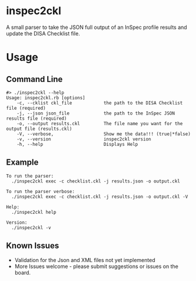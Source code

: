 # inspec2ckl
A small parser to take the JSON full output of an InSpec profile results and update the DISA Checklist file.

# Usage
## Command Line
```
#> ./inspec2ckl --help
Usage: inspec2ckl.rb [options]
    -c, --cklist ckl_file            the path to the DISA Checklist file (required)
    -j, --json json_file             the path to the InSpec JSON results file (required)
    -o, --output results.ckl         The file name you want for the output file (results.ckl)
    -V, --verbose,                   Show me the data!!! (true|*false)
    -v, --version                    inspec2ckl version
    -h, --help                       Displays Help
```

## Example
```
To run the parser:
  ./inspec2ckl exec -c checklist.ckl -j results.json -o output.ckl

To run the parser verbose:
  ./inspec2ckl exec -c checklist.ckl -j results.json -o output.ckl -V

Help:
  ./inspec2ckl help

Version:
  ./inspec2ckl -v
```
## Known Issues
- Validation for the Json and XML files not yet implemented
- More Issues welcome - please submit suggestions or issues on the board.
